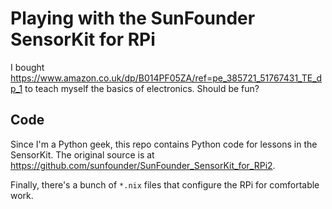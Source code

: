 # Playing with the SunFounder SensorKit for RPi

I bought https://www.amazon.co.uk/dp/B014PF05ZA/ref=pe_385721_51767431_TE_dp_1 to teach myself the basics of electronics. Should be fun?

## Code

Since I'm a Python geek, this repo contains Python code for lessons in the SensorKit. The original source is at https://github.com/sunfounder/SunFounder_SensorKit_for_RPi2. 

Finally, there's a bunch of `*.nix` files that configure the RPi for comfortable work. 
